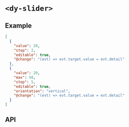 # `<dy-slider>`

## Example

<gbp-example name="dy-slider" direction="column" src="https://jspm.dev/duoyun-ui/elements/slider">

```json
[
  {
    "value": 20,
    "step": 2,
    "editable": true,
    "@change": "(evt) => evt.target.value = evt.detail"
  },
  {
    "value": 20,
    "max": 50,
    "step": 5,
    "editable": true,
    "orientation": "vertical",
    "@change": "(evt) => evt.target.value = evt.detail"
  }
]
```

</gbp-example>

## API

<gbp-api src="/src/elements/slider.ts"></gbp-api>
